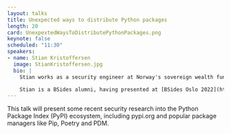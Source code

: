 ```yaml
---
layout: talks
title: Unexpected ways to distribute Python packages
length: 20
card: UnexpextedWaysToDistributePythonPackages.png
keynote: false
scheduled: "11:30"
speakers:
- name: Stian Kristoffersen
  image: StianKristoffersen.jpg
  bio: | 
    Stian works as a security engineer at Norway's sovereign wealth fund (NBIM). He has a master's thesis in applied mathematics and ten years of industry experience. He enjoys security research, giving talks, and contributing to open source. 

    Stian is a BSides alumni, having presented at [BSides Oslo 2022](https://www.youtube.com/watch?v=2zW5LVklggw) and [BSides Oslo Digital Edition 2021](https://www.youtube.com/watch?v=-0bOOgMWRVA)
---
```

This talk will present some recent security research into the Python Package Index (PyPI) ecosystem, including pypi.org and popular package managers like Pip, Poetry and PDM.